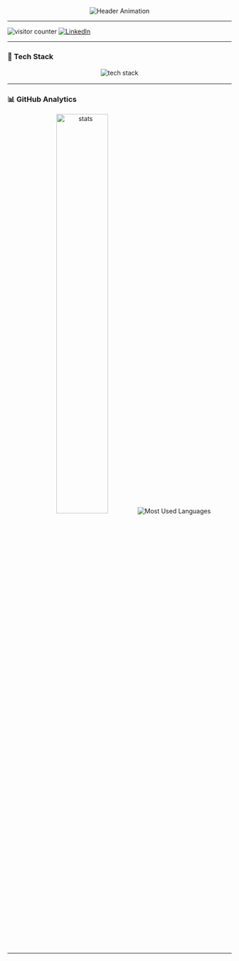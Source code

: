 <p align="center">
  <img src="https://readme-typing-svg.demolab.com?font=Fira+Code&weight=600&size=26&duration=4000&pause=1000&color=28B463&center=true&vCenter=true&width=500&lines=Ishani+Liyanage;Cloud+Native+Advocate;Open-Source+Contributor" alt="Header Animation" />
</p>

---

<p align="left"> 
  <img src="https://komarev.com/ghpvc/?username=Sligliyanage&label=Profile%20views&color=0e75b6&style=flat" alt="visitor counter" />
  <a href="https://linkedin.com/in/sligliyanage">
    <img src="https://img.shields.io/badge/LinkedIn-0077B5?style=for-the-badge&logo=linkedin&logoColor=white" alt="LinkedIn" />
  </a>
</p>

---

### 🚀 Tech Stack
<p align="center">
  <img 
    src="https://skillicons.dev/icons?i=aws,docker,cpp,cs,java,js,ts,css,html,tailwind,php,git,mongodb,mysql,nodejs,react,spring,figma,postman,jenkins&perline=10" 
    alt="tech stack" 
    style="margin: 2px;" 
  />
</p>

---

### 📊 GitHub Analytics
<p align="center">
  <img src="https://github-readme-stats.vercel.app/api?username=Sligliyanage&show_icons=true&theme=dark&hide_border=true&bg_color=000000&title_color=28B463&icon_color=28B463" width="48%" alt="stats" />
      <img src="https://github-readme-stats.vercel.app/api/top-langs?username=Sligliyanage&layout=compact&theme=dark&bg_color=000000&title_color=28B463&text_color=28B463&border_color=28B463" alt="Most Used Languages" />

    
</p>

---
